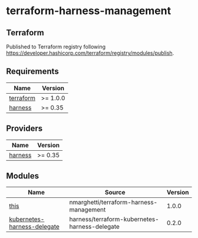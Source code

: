 # terraform-harness-management

## Terraform

Published to Terraform registry following <https://developer.hashicorp.com/terraform/registry/modules/publish>.

## Requirements

| Name                                                                     | Version  |
| ------------------------------------------------------------------------ | -------- |
| <a name="requirement_terraform"></a> [terraform](#requirement_terraform) | >= 1.0.0 |
| <a name="requirement_harness"></a> [harness](#requirement_harness)       | >= 0.35  |

## Providers

| Name                                                         | Version |
| ------------------------------------------------------------ | ------- |
| <a name="provider_harness"></a> [harness](#provider_harness) | >= 0.35 |

## Modules

| Name                                                                                            | Source                                        | Version |
| ----------------------------------------------------------------------------------------------- | --------------------------------------------- | ------- |
| <a name="module_this"></a> [this](#module_this)                                                 | nmarghetti/terraform-harness-management       | 1.0.0   |
| [kubernetes-harness-delegate](https://github.com/harness/terraform-kubernetes-harness-delegate) | harness/terraform-kubernetes-harness-delegate | 0.2.0   |
